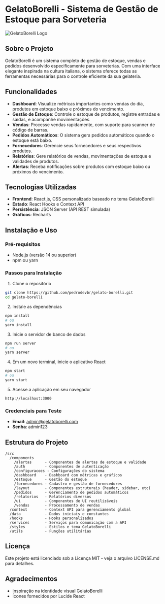 
# GelatoBorelli - Sistema de Gestão de Estoque para Sorveteria

![GelatoBorelli Logo](https://i.imgur.com/yfYLKAl.jpg)

## Sobre o Projeto

GelatoBorelli é um sistema completo de gestão de estoque, vendas e pedidos desenvolvido especificamente para sorveterias. Com uma interface elegante inspirada na cultura italiana, o sistema oferece todas as ferramentas necessárias para o controle eficiente da sua gelateria.

## Funcionalidades

- **Dashboard**: Visualize métricas importantes como vendas do dia, produtos em estoque baixo e próximos do vencimento.
- **Gestão de Estoque**: Controle o estoque de produtos, registre entradas e saídas, e acompanhe movimentações.
- **Vendas**: Processe vendas rapidamente, com suporte para scanner de código de barras.
- **Pedidos Automáticos**: O sistema gera pedidos automáticos quando o estoque está baixo.
- **Fornecedores**: Gerencie seus fornecedores e seus respectivos produtos.
- **Relatórios**: Gere relatórios de vendas, movimentações de estoque e validades de produtos.
- **Alertas**: Receba notificações sobre produtos com estoque baixo ou próximos do vencimento.

## Tecnologias Utilizadas

- **Frontend**: React.js, CSS personalizado baseado no tema GelatoBorelli
- **Estado**: React Hooks e Context API
- **Persistência**: JSON Server (API REST simulada)
- **Gráficos**: Recharts

## Instalação e Uso

### Pré-requisitos
- Node.js (versão 14 ou superior)
- npm ou yarn

### Passos para Instalação

1. Clone o repositório
```bash
git clone https://github.com/pedrodevbr/gelato-borelli.git
cd gelato-borelli
```

2. Instale as dependências
```bash
npm install
# ou
yarn install
```

3. Inicie o servidor de banco de dados
```bash
npm run server
# ou
yarn server
```

4. Em um novo terminal, inicie o aplicativo React
```bash
npm start
# ou
yarn start
```

5. Acesse a aplicação em seu navegador
```
http://localhost:3000
```

### Credenciais para Teste
- **Email**: admin@gelatoborelli.com
- **Senha**: admin123

## Estrutura do Projeto

```
/src
  /components
    /alertas      - Componentes de alertas de estoque e validade
    /auth         - Componentes de autenticação
    /configuracoes - Configurações do sistema
    /dashboard    - Dashboard com métricas e gráficos
    /estoque      - Gestão do estoque
    /fornecedores - Cadastro e gestão de fornecedores
    /layout       - Componentes estruturais (header, sidebar, etc)
    /pedidos      - Gerenciamento de pedidos automáticos
    /relatorios   - Relatórios diversos
    /ui           - Componentes de UI reutilizáveis
    /vendas       - Processamento de vendas
  /context        - Context API para gerenciamento global
  /data           - Dados iniciais e constantes
  /hooks          - Hooks personalizados
  /services       - Serviços para comunicação com a API
  /styles         - Estilos e tema GelatoBorelli
  /utils          - Funções utilitárias
```

## Licença

Este projeto está licenciado sob a Licença MIT - veja o arquivo LICENSE.md para detalhes.

## Agradecimentos

- Inspiração na identidade visual GelatoBorelli
- Ícones fornecidos por Lucide React
